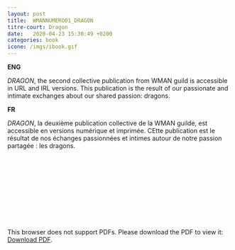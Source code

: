 ```yaml
---
layout: post
title:  WMANNUMERO01_DRAGON
titre-court: Dragon
date:   2020-04-23 15:30:49 +0200
categories: book
icone: /imgs/ibook.gif
---
```


**ENG**

*DRAGON*, the second collective publication from WMAN guild is accessible in URL and IRL versions. This publication is the result of our passionate and intimate exchanges about our shared passion: dragons.

**FR**

*DRAGON*, la deuxième publication collective de la WMAN guilde, est accessible en versions numérique et imprimée. CEtte publication est le résultat de nos échanges passionnées et intimes autour de notre passion partagée : les dragons.


<object data="http://wman.monster/imgs/posts/DragonO_web.pdf#view=FitH" type="application/pdf" width="100%" height="550px">
    <embed src="http://wman.monster/imgs/posts/DragonO_web.pdf">
        <p>This browser does not support PDFs. Please download the PDF to view it: <a href="http://wman.monster/imgs/posts/DragonO_web.pdf">Download PDF</a>.</p>
    </embed>
</object>
